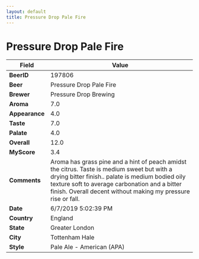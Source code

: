 ```yaml
---
layout: default
title: Pressure Drop Pale Fire
---
```


# Pressure Drop Pale Fire

| Field         | Value     |
|---------------|-----------|
| **BeerID** | 197806 |
| **Beer** | Pressure Drop Pale Fire |
| **Brewer** | Pressure Drop Brewing |
| **Aroma** | 7.0 |
| **Appearance** | 4.0 |
| **Taste** | 7.0 |
| **Palate** | 4.0 |
| **Overall** | 12.0 |
| **MyScore** | 3.4 |
| **Comments** | Aroma has grass pine and a hint of peach amidst the citrus. Taste is medium sweet but with a drying bitter finish.. palate is medium bodied oily texture soft to average carbonation and a bitter finish. Overall decent without making my pressure rise or fall. |
| **Date** | 6/7/2019 5:02:39 PM |
| **Country** | England |
| **State** | Greater London |
| **City** | Tottenham Hale |
| **Style** | Pale Ale - American (APA) |
